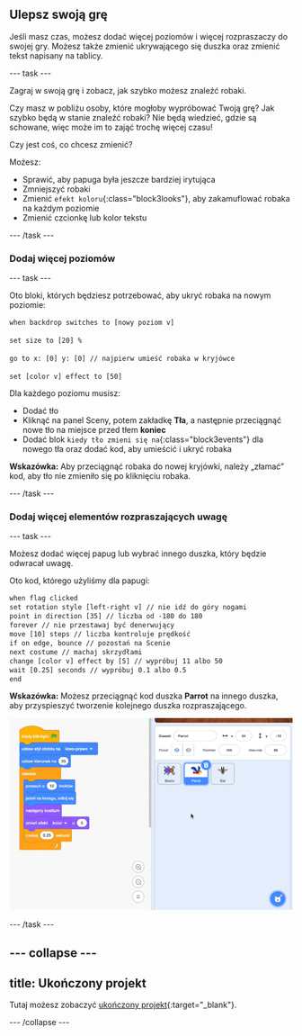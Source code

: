 ## Ulepsz swoją grę

Jeśli masz czas, możesz dodać więcej poziomów i więcej rozpraszaczy do swojej gry. Możesz także zmienić ukrywającego się duszka oraz zmienić tekst napisany na tablicy.

--- task ---

Zagraj w swoją grę i zobacz, jak szybko możesz znaleźć robaki.

Czy masz w pobliżu osoby, które mogłoby wypróbować Twoją grę? Jak szybko będą w stanie znaleźć robaki? Nie będą wiedzieć, gdzie są schowane, więc może im to zająć trochę więcej czasu!

Czy jest coś, co chcesz zmienić?

Możesz:
- Sprawić, aby papuga była jeszcze bardziej irytująca
- Zmniejszyć robaki
- Zmienić `efekt koloru`{:class="block3looks"}, aby zakamuflować robaka na każdym poziomie
- Zmienić czcionkę lub kolor tekstu

--- /task ---

### Dodaj więcej poziomów

--- task ---

Oto bloki, których będziesz potrzebować, aby ukryć robaka na nowym poziomie:

```blocks3
when backdrop switches to [nowy poziom v]

set size to [20] %

go to x: [0] y: [0] // najpierw umieść robaka w kryjówce

set [color v] effect to [50]
```

Dla każdego poziomu musisz:
- Dodać tło
- Kliknąć na panel Sceny, potem zakładkę **Tła**, a następnie przeciągnąć nowe tło na miejsce przed tłem **koniec**
- Dodać blok `kiedy tło zmieni się na`{:class="block3events"} dla nowego tła oraz dodać kod, aby umieścić i ukryć robaka

**Wskazówka:** Aby przeciągnąć robaka do nowej kryjówki, należy „złamać” kod, aby tło nie zmieniło się po kliknięciu robaka.

--- /task ---

### Dodaj więcej elementów rozpraszających uwagę

--- task ---

Możesz dodać więcej papug lub wybrać innego duszka, który będzie odwracał uwagę.

Oto kod, którego użyliśmy dla papugi:

```blocks3
when flag clicked
set rotation style [left-right v] // nie idź do góry nogami
point in direction [35] // liczba od -180 do 180
forever // nie przestawaj być denerwujący
move [10] steps // liczba kontroluje prędkość
if on edge, bounce // pozostań na Scenie
next costume // machaj skrzydłami
change [color v] effect by [5] // wypróbuj 11 albo 50
wait [0.25] seconds // wypróbuj 0.1 albo 0.5
end
```

**Wskazówka:** Możesz przeciągnąć kod duszka **Parrot** na innego duszka, aby przyspieszyć tworzenie kolejnego duszka rozpraszającego.

![Przeciągnięcie kodu z obszaru Skrypt do innego duszka na liście duszków.](images/drag-parrot-code.gif)

--- /task ---

--- collapse ---
---
title: Ukończony projekt
---

Tutaj możesz zobaczyć [ukończony projekt](https://scratch.mit.edu/projects/918096080/){:target="_blank"}.

--- /collapse ---